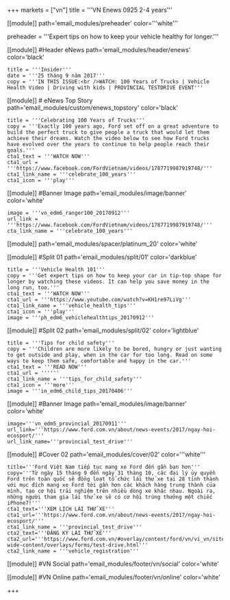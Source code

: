 +++
markets = ["vn"]
title = '''VN Enews 0925 2-4 years'''


[[module]]
path='email_modules/preheader'
color='''white'''

preheader = '''Expert tips on how to keep your vehicle healthy for longer.'''

[[module]] #Header eNews
path='email_modules/header/enews'
color='black'

	title = '''Insider'''
	date = '''25 tháng 9 năm 2017'''
	copy = '''IN THIS ISSUE:<br />WATCH: 100 Years of Trucks | Vehicle Health Video | Driving with kids | PROVINCIAL TESTDRIVE EVENT'''

[[module]] # eNews Top Story
path='email_modules/custom/enews_topstory'
color='black'

	title = '''Celebrating 100 Years of Trucks'''
	copy = '''Exactly 100 years ago, Ford set off on a great adventure to build the perfect truck to give people a truck that would let them achieve their dreams. Watch the video below to see how Ford trucks have evolved over the years to continue to help people reach their goals.'''
	cta1_text = '''WATCH NOW'''
	cta1_url = '''https://www.facebook.com/FordVietnam/videos/1787719987919748/'''
	cta1_link_name = '''celebrate_100_years'''
	cta1_icon = '''play'''

[[module]] #Banner Image
path='email_modules/image/banner'
color='white'

	image = '''vn_edm6_ranger100_20170912'''
	url_link = '''https://www.facebook.com/FordVietnam/videos/1787719987919748/'''
	cta_link_name = '''celebrate_100_years'''

[[module]]
path='email_modules/spacer/platinum_20'
color='white'

[[module]] #Split 01
path='email_modules/split/01'
color='darkblue'

	title = '''Vehicle Health 101'''
	copy = '''Get expert tips on how to keep your car in tip-top shape for longer by watching these videos. It can help you save money in the long run, too.'''
	cta1_text = '''WATCH NOW'''
	cta1_url = '''https://www.youtube.com/watch?v=KH1re97LiVg'''
	cta1_link_name = '''vehicle_health_tips'''
	cta1_icon = '''play'''
	image = '''ph_edm6_vehiclehealthtips_20170912'''

[[module]] #Split 02
path='email_modules/split/02'
color='lightblue'

	title = '''Tips for child safety'''
	copy = '''Children are more likely to be bored, hungry or just wanting to get outside and play, when in the car for too long. Read on some ways to keep them safe, comfortable and happy in the car.'''
	cta1_text = '''READ NOW'''
	cta1_url = ''''''
	cta1_link_name = '''tips_for_child_safety'''
	cta1_icon = '''more'''
	image = '''in_edm6_child_tips_20170406'''

[[module]] #Banner Image
path='email_modules/image/banner'
color='white'

	image='''vn_edm5_provincial_20170911'''
	url_link='''https://www.ford.com.vn/about/news-events/2017/ngay-hoi-ecosport/'''
	url_link_name='''provincial_test_drive'''
  
[[module]] #Cover 02
path='email_modules/cover/02'
color='''white'''


	title='''Ford Việt Nam tiếp tục mang xe Ford đến gần bạn hơn'''
	copy='''Từ ngày 15 tháng 9 đến ngày 31 tháng 10, các đại lý ủy quyền Ford trên toàn quốc sẽ đồng loạt tổ chức lái thử xe tại 28 tỉnh thành với mục đích mang xe Ford tới gần hơn các khách hàng trung thành của mình, tạo cơ hội trải nghiệm trên nhiều dòng xe khác nhau. Ngoài ra, những người tham gia lái thử xe sẽ có cơ hội trúng thưởng một chiếc iPhone7!'''
	cta1_text='''XEM LỊCH LÁI THỬ XE'''
	cta1_url='''https://www.ford.com.vn/about/news-events/2017/ngay-hoi-ecosport/'''
	cta1_link_name = '''provincial_test_drive'''
    cta2_text='''ĐĂNG KÝ LÁI THỬ XE'''
	cta2_url='''https://www.ford.com.vn/#overlay/content/ford/vn/vi_vn/site-wide-content/overlays/forms/test-drive.html'''
	cta2_link_name = '''vehicle_registration'''

[[module]] #VN Social
path='email_modules/footer/vn/social'
color='white'

[[module]] #VN Online
path='email_modules/footer/vn/online'
color='white'


+++